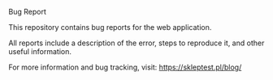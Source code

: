 Bug Report

This repository contains bug reports for the web application.

All reports include a description of the error, steps to reproduce it, and other useful information.

For more information and bug tracking, visit: https://skleptest.pl/blog/
